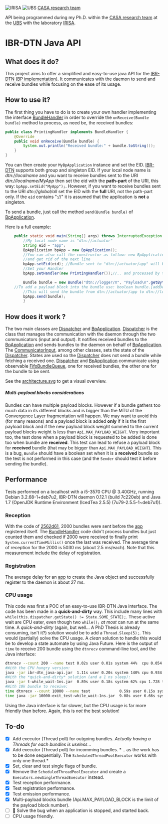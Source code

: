 ![IRISA](https://www.irisa.fr/sites/all/themes/irisa_theme/logo.png)
![UBS](http://www.univ-ubs.fr/images/logoUBS120x110px.jpg)
[CASA research team](http://www-casa.irisa.fr/)

API being programmed during my Ph.D. within the [CASA research team](http://www-casa.irisa.fr/) at the [UBS](http://www.univ-ubs.fr/) with the laboratory [IRISA](https://www.irisa.fr/).

IBR-DTN Java API
================

What does it do?
----------------
This project aims to offer a simplified and easy-to-use java API for the [IBR-DTN (BP implementation)](http://trac.ibr.cs.tu-bs.de/project-cm-2012-ibrdtn/). It communicates with the daemon to send and receive bundles while focusing on the ease of its usage.

How to use it?
--------------
The first thing you have to do is to create your own handler implementing the interface [BundleHandler](src/org/ibrdtnapi/BundleHandler.java) in order to override the `onReceive(Bundle bundle)` method to process, as need be, the received bundles:
```java
public class PrintingHandler implements BundleHandler {
	@Override
	public void onReceive(Bundle bundle) {
		System.out.println("Received bundle:" + bundle.toString());
	}
}
```
You can then create your `MyBpApplication` instance and set the EID. [IBR-DTN](http://trac.ibr.cs.tu-bs.de/project-cm-2012-ibrdtn/) supports both group and singleton EID. If your local node name is *dtn://localname* and you want to receive bundles sent to the URI *dtn://localname/MyApp* then set the eid with the **path-part** of the URI, this way: `bpApp.setEid("MyApp");`. However, if you want to receive bundles sent to the URI *dtn://global/all* set the EID with the **full** URI, not the path-part only. If the `eid` contains "://" it is assumed that the application is **not** a singleton.

To send a bundle, just call the method `send(Bundle bundle)` of [BpApplication](src/org/ibrdtnapi/BpApplication.java).

Here is a full example:
```java
    public static void main(String[] args) throws InterruptedException {
        //My local node name is "dtn://actuator"
        String eid = "app";
        BpApplication bpApp = new BpApplication();
        //You can also call the constructor as follow: new BpApplication(eid);
        //and get rid of the next line  
        bpApp.setEid(eid); //Bundle sent to "dtn://actuator/app" will be received..
        //Set your Handler
        bpApp.setHandler(new PrintingHandler());//.. and processed by this handler.

        Bundle bundle = new Bundle("dtn://logger/X", "Payload\n".getBytes());
	//To add a payload block into the bundle use: boolean bundle.[addDecoded(byte[] data)|addEncoded(String data)]
        //This will send the bundle from dtn://actuator/app to dtn://logger/X, with the payload "Payload\n".
        bpApp.send(bundle);
        }
```

How does it work ?
------------------
The two main classes are [Dispatcher](src/org/ibrdtnapi/dispatcher/Dispatcher.java) and [BpApplication](src/org/ibrdtnapi/BpApplication.java). [Dispatcher](src/org/ibrdtnapi/dispatcher/Dispatcher.java) is the class that manages the communication with the daemon through the two communicators (input and output). It notifies received bundles to the [BpApplication](src/org/ibrdtnapi/BpApplication.java) and sends bundles to the daemon on behalf of [BpApplication](src/org/ibrdtnapi/BpApplication.java). The [CommunicatorInput](src/org/ibrdtnapi/dispatcher/CommunicatorInput.java), among other classes, sets the state of the [Dispatcher](src/org/ibrdtnapi/dispatcher/Dispatcher.java). States are used so the [Dispatcher](src/org/ibrdtnapi/dispatcher/Dispatcher.java) does not send a bundle while fetching a received one.
[Dispatcher](src/org/ibrdtnapi/dispatcher/Dispatcher.java) and [BpApplication](src/org/ibrdtnapi/BpApplication.java) communicate using observable [FifoBundleQueue](src/org/ibrdtnapi/entities/FifoBundleQueue.java), one for received bundles, the other one for the bundle to be sent.

See the [architecture.svg](imgs/architecture.svg) to get a visual overview.

##### Multi-payload blocks considerations
Bundles can have multiple payload blocks. However if a bundle gathers too much data in its different blocks and is bigger than the MTU of the Convergence Layer fragmentation will happen. We may want to avoid this (for many reasons) and a payload block is added **only** if it is the first payload block and if the new payload block weight summed to the current payload blocks weight is less than `Api.MAX_PAYLOAD_WEIGHT`.
Very important too, the test done when a payload block is requested to be added is done too when bundle are **received**. This test can lead to refuse a payload block for **received** bundle (that may be bigger than `Api.MAX_PAYLOAD_WEIGHT`). This is a bug, `Bundle` should have a boolean set when it is a **received** bundle so the test is not performed in this case (and the `Sender` should test it before sending the bundle).

Performance
-----------
Tests performed on a localhost with a i5-3570 CPU @ 3.40GHz, running Debian 3.2.68-1+deb7u2, IBR-DTN daemon 0.12.1 (build 7c220eb) and Java 1.7 (OpenJDK Runtime Environment (IcedTea 2.5.5) (7u79-2.5.5-1~deb7u1)).
### Reception
With the code of [2562d61](https://github.com/auzias/ibrdtn-api/commit/2562d61bb35ae34c9f2d0cf1444ef93f69be1f20), 2000 bundles were sent before the  [app](src/org/ibrdtnapi/BpApplication.java) registered itself. The [BundleHandler](src/org/ibrdtnapi/BundleHandler.java) code didn't process bundles but just counted them and checked if 2000 were received to finally print `System.currentTimeMillis()` once the last was received.
The average time of reception for the 2000 is 5030 ms (about  2.5 ms/each).
Note that this measurement include the delay of registration.
### Registration
The average delay for an [app](src/org/ibrdtnapi/BpApplication.java) to create the Java object and successfully register to the daemon is about 27 ms.
### CPU usage
This code was first a POC of an easy-to-use IBR-DTN Java interface. The code has been made in a **quick-and-dirty** way. This include many lines with `while(this.dispatcher.getState() != State.SOME_STATE);`. These active wait are CPU eater, even though two `while();` _at most_ can run at the same time.
A *quick-and-dirty* (again, but well... A PhD Thesis is already consuming, isn't it?) solution would be to add a `Thread.Sleep(5);`. This would (partially) solve the CPU usage.
A *clean* solution to handle this would be to develop a state automate by using Java Future.
Here is the output of `time` to receive 200 bundle using the `dtnrecv` command-line tool, and the Java interface:
````bash
dtnrecv --count 200 --name test 0.02s user 0.01s system 44%  cpu 0.054 total
#With the CPU hungry version:
java -jar ibr-dtn_java-api.jar  1.11s user 0.20s system 140% cpu 0.934 total
#With the *quick-and-dirty* solution (and a 1 ns sleep):
java -jar t-while_wait-1ns.jar  0.89s user 0.18s system 62% cpu 1.728 total
#With 10k bundle to receive:
time dtnrecv --count 10000 --name test             0.59s user 0.15s system 24% cpu 3.097 total
time java -jar 10000-exit_test-while_wait-1ns.jar  9.08s user 6.66s system 23% cpu 1:07.43 total
````
Using the Java interface is far slower, but the CPU usage is far more friendly than before. Again, this is *not* the best solution!

To-do
-----
 - [x] Add executor (Thread poll) for outgoing bundles. *Actually having a Threads for each bundles is useless ..*
 - [x] Add executor (Thread poll) for incomming bundles. * .. as the work has to be done sequentially. The `ScheduledThreadPoolExecutor` works with only one thread.*
 - [x] Set, clear and test single flags of bundle.
 - [x] Remove the `ScheduledThreadPoolExecutor` and create a `Executors.newSingleThreadExecutor` instead.
 - [x] Test reception performance.
 - [x] Test registration performance.
 - [x] Test emission performance.
 - [x] Multi-payload blocks bundle (Api.MAX_PAYLOAD_BLOCK is the limit of the payload block number).
 - [ ] :bug: Solve the bug when an application is stopped, and started back.
 - [ ] CPU usage friendly.

